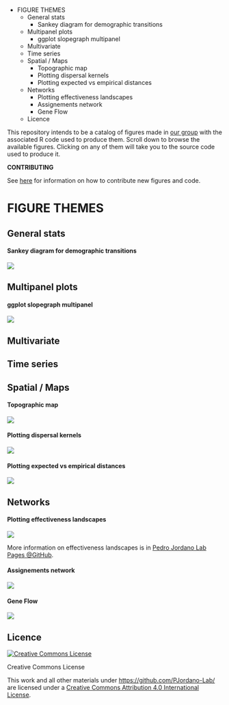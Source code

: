 -   FIGURE THEMES
    -   General stats
        -   Sankey diagram for demographic transitions
    -   Multipanel plots
        -   ggplot slopegraph multipanel
    -   Multivariate
    -   Time series
    -   Spatial / Maps
        -   Topographic map
        -   Plotting dispersal kernels
        -   Plotting expected vs empirical distances
    -   Networks
        -   Plotting effectiveness landscapes
        -   Assignements network
        -   Gene Flow
    -   Licence

This repository intends to be a catalog of figures made in [our group](http://ebd10.ebd.csic.es/ebd10/Home.html) with the associated R code used to produce them. Scroll down to browse the available figures. Clicking on any of them will take you to the source code used to produce it.

**CONTRIBUTING**

See [here](https://github.com/PJordano-Lab/R-figures/blob/master/contributing.md) for information on how to contribute new figures and code.

FIGURE THEMES
=============

General stats
-------------

#### Sankey diagram for demographic transitions

[![](figures/sankey.png)](http://htmlpreview.github.io/?https://raw.github.com/PJordano-Lab/R-figures/blob/master/General/sankey.html)

Multipanel plots
----------------

#### ggplot slopegraph multipanel

[![](figures/slopegraph_multipanel.png)](http://htmlpreview.github.io/?https://raw.github.com/PJordano-Lab/R-figures/blob/master/Multipanel/slopegraph_multipanel.html)

Multivariate
------------

Time series
-----------

Spatial / Maps
--------------

#### Topographic map

[![](figures/topomap.png)](http://htmlpreview.github.io/?https://raw.github.com/PJordano-Lab/R-figures/blob/master/Spatial/topomap.html)

#### Plotting dispersal kernels

[![](figures/dispkernels.png)](http://htmlpreview.github.io/?https://raw.github.com/PJordano-Lab/R-figures/blob/master/Spatial/dispkernels.html)

#### Plotting expected vs empirical distances

[![](figures/ExpectedvsEmpirical_kernels.png)](http://htmlpreview.github.io/?https://raw.github.com/PJordano-Lab/R-figures/blob/master/Spatial/ExpectedvsEmpirical_kernels.html)

Networks
--------

#### Plotting effectiveness landscapes

[![](figures/effectiveness.png)](http://htmlpreview.github.io/?https://raw.github.com/PJordano-Lab/R-figures/blob/master/Networks/effectiveness.html)

More information on effectiveness landscapes is in [Pedro Jordano Lab Pages @GitHub](<http://pedroj.github.io>).

#### Assignements network

[![](figures/assig_network.png)](http://htmlpreview.github.io/?https://raw.github.com/PJordano-Lab/R-figures/blob/master/Networks/assig_network.html)

#### Gene Flow

[![](figures/GeneFlow.png)](http://htmlpreview.github.io/?https://raw.github.com/PJordano-Lab/R-figures/blob/master/Networks/GeneFlow.html)

Licence
-------

<a rel="license" href="http://creativecommons.org/licenses/by/4.0/"><img alt="Creative Commons License" style="border-width:0" src="https://i.creativecommons.org/l/by/4.0/88x31.png" /></a>

Creative Commons License

This work and all other materials under <https://github.com/PJordano-Lab/> are licensed under a [Creative Commons Attribution 4.0 International License](https://creativecommons.org/licenses/by/4.0/legalcode).
